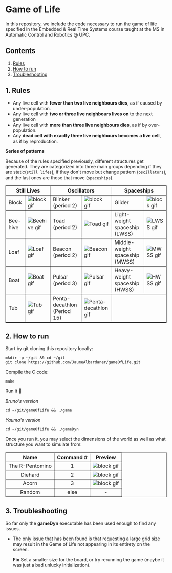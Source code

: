 <!-- Readme file made by Kuntaro -->

# Game of Life

In this repository, we include the code necessary to run the game of life specified in the Embedded & Real Time Systems course taught at the MS in Automatic Control and Robotics @ UPC.

## Contents

1. [Rules](#1-rules)
2. [How to run](#2-how-to-run)
3. [Troubleshooting](#3-troubleshooting)

## 1. Rules

- Any live cell with **fewer than two live neighbours dies**, as if caused by under-population.
- Any live cell with **two or three live neighbours lives on** to the next generation
- Any live cell with **more than three live neighbours dies**, as if by over-population.
- Any **dead cell with exactly three live neighbours becomes a live cell**, as if by reproduction.

**Series of patterns**

Because of the rules specified previously, different structures get generated. They are categorized into three main groups depending if they are static(`still lifes`), if they don't move but change pattern (`oscillators`), and the last ones are those that move (`spaceships`).

<center>
<table border= 1px width  ="70%">
    <thead>
        <tr> 
            <th colspan=2><center>Still Lives</th>
            <th colspan=2><center>Oscillators</th>
            <th colspan=2><center>Spaceships</th>
        </tr>
    </thead>
    <tbody>
        <tr>
            <td>Block</td>
            <td><img alt="block gif" src="https://upload.wikimedia.org/wikipedia/commons/9/96/Game_of_life_block_with_border.svg" />
            </td>
            <td>Blinker (period 2)</td>
            <td><img alt="block gif" src="https://upload.wikimedia.org/wikipedia/commons/9/95/Game_of_life_blinker.gif" />
            </td>
            <td>Glider</td>
            <td><img alt="block gif" src="https://upload.wikimedia.org/wikipedia/commons/f/f2/Game_of_life_animated_glider.gif" />
            </td>
        </tr>
        <!-- Row 2 -->
        <tr> 
            <td>Bee-hive</td>
            <td><img alt="Beehive gif" src="https://upload.wikimedia.org/wikipedia/commons/6/67/Game_of_life_beehive.svg" />
            </td>
            <td>Toad (period 2)</td>
            <td><img alt="Toad gif" src="https://upload.wikimedia.org/wikipedia/commons/1/12/Game_of_life_toad.gif" />
            </td>
            <td>Light-weight spaceship (LWSS)</td>
            <td><img alt="LWSS gif" src="https://upload.wikimedia.org/wikipedia/commons/3/37/Game_of_life_animated_LWSS.gif" />
            </td>
        </tr>
        <!-- Row 3 -->
        <tr>
            <td>Loaf</td>
            <td><img alt="Loaf gif" src="https://upload.wikimedia.org/wikipedia/commons/f/f4/Game_of_life_loaf.svg" />
            </td>
            <td>Beacon (period 2)</td>
            <td><img alt="Beacon gif" src="https://upload.wikimedia.org/wikipedia/commons/1/1c/Game_of_life_beacon.gif" />
            </td>
            <td>Middle-weight spaceship (MWSS)</td>
            <td><img alt="MWSS gif" src="https://upload.wikimedia.org/wikipedia/commons/4/4e/Animated_Mwss.gif" />
            </td>
        </tr>
        <!-- Row 4 -->
        <tr>
            <td>Boat</td>
            <td><img alt="Boat gif" src="https://upload.wikimedia.org/wikipedia/commons/7/7f/Game_of_life_boat.svg" />
            </td>
            <td>Pulsar (period 3)</td>
            <td><img alt="Pulsar gif" src="https://upload.wikimedia.org/wikipedia/commons/0/07/Game_of_life_pulsar.gif" />
            </td>
            <td>Heavy-weight spaceship (HWSS) </td>
            <td><img alt="HWSS gif" src="https://upload.wikimedia.org/wikipedia/commons/4/4f/Animated_Hwss.gif" />
            </td>
        </tr>
        <!-- Row 5 -->
        <tr>
            <td>Tub</td>
            <td><img alt="Tub gif" src="https://upload.wikimedia.org/wikipedia/commons/3/31/Game_of_life_flower.svg" />
            </td>
            <td>Penta-decathlon (Period 15)</td>
            <td><img alt="Penta-decathlon gif" src="https://upload.wikimedia.org/wikipedia/commons/f/fb/I-Column.gif" />
            </td>
        </tr>
    </tbody>
</table>
</center>


## 2. How to run
Start by git cloning this repository locally:
```
mkdir -p ~/git && cd ~/git
git clone https://github.com/JaumeAlbardaner/gameOfLife.git
```

Compile the C code:
```
make
```

Run it :tada:

*Bruno's version*
``` 
cd ~/git/gameOfLife && ./game
```
*Yauma's version*
``` 
cd ~/git/gameOfLife && ./gameDyn
```

Once you run it, you may select the dimensions of the world as well as what structure you want to simulate from:

<center>
<table border= 1px>
    <thead>
        <tr> 
            <th><center>Name</th>
            <th><center>Command #</th>
            <th><center>Preview</th>
        </tr>
    </thead>
    <tbody>
        <tr>
            <td><center>The R-Pentomino</td>
            <td><center>1</td>
            <td><center><img alt="block gif" src="https://upload.wikimedia.org/wikipedia/commons/1/1c/Game_of_life_fpento.svg" />
            </td>
        </tr>
        <tr>
            <td><center>Diehard</td>
            <td><center>2</td>
            <td><center><img alt="block gif" src="https://upload.wikimedia.org/wikipedia/commons/9/99/Game_of_life_diehard.svg" />
            </td>
        </tr>
        <tr>
            <td><center>Acorn</td>
            <td><center>3</td>
            <td><center><img alt="block gif" src="https://upload.wikimedia.org/wikipedia/commons/b/b9/Game_of_life_acorn.svg" />
            </td>
        </tr>
        <tr>
            <td><center>Random</td>
            <td><center>else</td>
            <td><center>-
            </td>
        </tr>
    </tbody>
</table>
</center>

## 3. Troubleshooting

So far only the **gameDyn** executable has been used enough to find any issues.

* The only issue that has been found is that requesting a large grid size may result in the Game of Life not appearing in its entirety on the screen. 

    **Fix** Set a smaller size for the board, or try rerunning the game (maybe it was just a bad unlucky initialization).